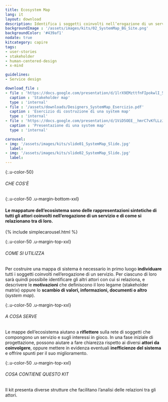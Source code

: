 ```yaml
---
title: Ecosystem Map
lang: it
layout: download
description: Identifica i soggetti coinvolti nell’erogazione di un servizio e analizza le loro connessioni
backgroundImage : '/assets/images/kits/02_SystemMap_BG_Site.png'
backgroundColor: '#439af1'
nodate: true
kitcategory: capire
tags: 
- user-stories
- stakeholder
- human-centered-design
- x-mind

guidelines:
- Service design

download_file :
- file : 'https://docs.google.com/presentation/d/1lrX9EMzttfnFIpokwlI_5AMmtVZldyTOeGwISpcpbcI/edit?usp=sharing'
  caption : 'Stakeholder map'
  type : 'internal'
- file : '/assets/downloads/Designers_SystemMap_Esercizio.pdf'
  caption : 'Esercizio di costruzione di una system map'
  type : 'internal'
- file : 'https://docs.google.com/presentation/d/1ViD5OEE__hmrC7vKfLLzJM_86zpn25W7WLid0ahnAP8/edit?usp=sharing'
  caption : 'Presentazione di una system map'
  type : 'internal'

carousel:
- img: '/assets/images/kits/slide01_SystemMap_Slide.jpg'
  label:
- img: '/assets/images/kits/slide02_SystemMap_Slide.jpg'
  label:
---
```


{:.u-color-50}
###### CHE COS’È

{:.u-color-50 .u-margin-bottom-xxl}
#### Le **mappature dell’ecosistema** sono delle rappresentazioni sintetiche di tutti gli **attori** coinvolti nell’erogazione di un servizio e di come si relazionano tra di loro.

{% include simplecarousel.html  %} 

{:.u-color-50 .u-margin-top-xxl}
###### COME SI UTILIZZA
Per costruire una mappa di sistema è necessario in primo luogo **individuare** tutti i soggetti coinvolti nell’erogazione di un servizio. Per ciascuno di loro sarà quindi possibile identificare gli altri attori con cui si relaziona, e descrivere le **motivazioni** che definiscono il loro legame (stakeholder matrix) oppure lo **scambio di valori, informazioni, documenti o altro** (*system map*). 



{:.u-color-50 .u-margin-top-xxl}
###### A COSA SERVE
Le mappe dell’ecosistema aiutano a **riflettere** sulla rete di soggetti che compongono un servizio e sugli interessi in gioco. In una fase iniziale di progettazione, possono aiutare a fare chiarezza rispetto ai diversi **attori da coinvolgere**, oppure mettere in evidenza eventuali **inefficienze del sistema** e offrire spunti per il suo miglioramento.

  

{:.u-color-50 .u-margin-top-xxl}
###### COSA CONTIENE QUESTO KIT
Il kit presenta diverse strutture che facilitano l’analisi delle relazioni tra gli attori. 

